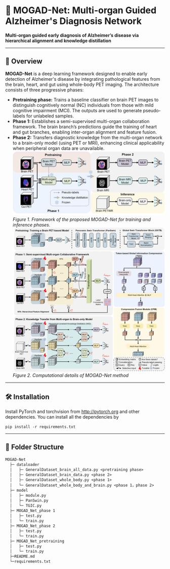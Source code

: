 # 🧠 MOGAD-Net: Multi-organ Guided Alzheimer's Diagnosis Network

**Multi-organ guided early diagnosis of Alzheimer’s disease via hierarchical alignment and knowledge distillation**

---

## 📜 Overview

**MOGAD-Net** is a deep learning framework designed to enable early detection of Alzheimer's disease by integrating pathological features from the brain, heart, and gut using whole-body PET imaging. The architecture consists of three progressive phases:

- **Pretraining phase:** Trains a baseline classifier on brain PET images to distinguish cognitively normal (NC) individuals from those with mild cognitive impairment (MCI). The outputs are used to generate pseudo-labels for unlabeled samples.
- **Phase 1:** Establishes a semi-supervised multi-organ collaboration framework. The brain branch’s predictions guide the training of heart and gut branches, enabling inter-organ alignment and feature fusion.
- **Phase 2:** Transfers diagnostic knowledge from the multi-organ network to a brain-only model (using PET or MRI), enhancing clinical applicability when peripheral organ data are unavailable.
![Framework of the proposed MOGAD-Net for training and inference phases.](https://github.com/AIbySlz/MOGAD-Net/blob/main/figure/Framework.jpg)
*Figure 1. Framework of the proposed MOGAD-Net for training and inference phases.*
![Computational details of MOGAD-Net method.](https://github.com/AIbySlz/MOGAD-Net/blob/main/figure/Method_detail.jpg)
*Figure 2. Computational details of MOGAD-Net method*
---

## 🛠️ Installation

Install PyTorch and torchvision from http://pytorch.org and other dependencies. You can install all the dependencies by
```
pip install -r requirements.txt
```

---

## 📁 Folder Structure
```
MOGAD-Net
  ├─ dataloader 
  │   ├─ GeneralDataset_brain_all_data.py <pretraining phase> 
  │   ├─ GeneralDataset_brain_data.py <phase 2>
  │   ├─ GeneralDataset_whole_body.py <phase 1>
  │   └─ GeneralDataset_whole_body_and_brain.py <phase 1，phase 2>
  ├─ model
  │   ├─ module.py 
  │   ├─ PanSwin.py
  │   └─ TGIC.py
  ├─ MOGAD_Net_phase 1
  │   ├─ test.py 
  │   └─ train.py 
  ├─ MOGAD_Net_phase 2
  │   ├─ test.py
  │   └─ train.py 
  ├─ MOGAD_Net_pretraining
  │   ├─ test.py
  │   └─ train.py
  ├─README.md
  └─requirements.txt
```
